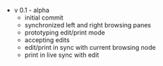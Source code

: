 - v 0.1 - alpha  
    - initial commit  
    - synchronized left and right browsing panes  
    - prototyping edit/print mode   
    - accepting edits  
    - edit/print in sync with current browsing node  
    - print in live sync with edit  

